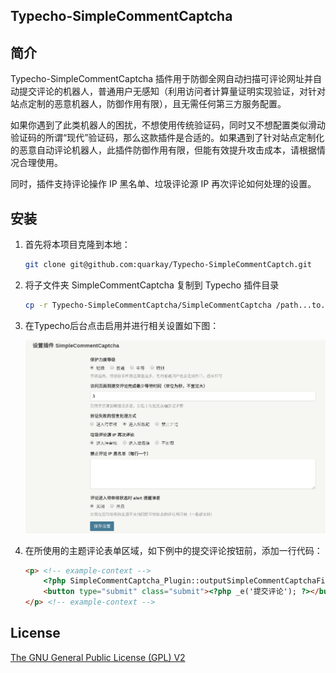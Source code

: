 Typecho-SimpleCommentCaptcha
----

## 简介

Typecho-SimpleCommentCaptcha 插件用于防御全网自动扫描可评论网址并自动提交评论的机器人，普通用户无感知（利用访问者计算量证明实现验证，对针对站点定制的恶意机器人，防御作用有限），且无需任何第三方服务配置。

如果你遇到了此类机器人的困扰，不想使用传统验证码，同时又不想配置类似滑动验证码的所谓“现代”验证码，那么这款插件是合适的。如果遇到了针对站点定制化的恶意自动评论机器人，此插件防御作用有限，但能有效提升攻击成本，请根据情况合理使用。

同时，插件支持评论操作 IP 黑名单、垃圾评论源 IP 再次评论如何处理的设置。

## 安装

1. 首先将本项目克隆到本地：

    ```bash
    git clone git@github.com:quarkay/Typecho-SimpleCommentCaptch.git
    ```

2. 将子文件夹 SimpleCommentCaptcha 复制到 Typecho 插件目录

    ```bash
    cp -r Typecho-SimpleCommentCaptcha/SimpleCommentCaptcha /path...to...your...typecho/usr/plugins/
    ```
    
3. 在Typecho后台点击启用并进行相关设置如下图：

    <img src="https://raw.githubusercontent.com/quarkay/Typecho-SimpleCommentCaptcha/master/config_example.png" alt="配置设置例子">

4. 在所使用的主题评论表单区域，如下例中的提交评论按钮前，添加一行代码：

    ```html
    <p> <!-- example-context -->
        <?php SimpleCommentCaptcha_Plugin::outputSimpleCommentCaptchaField(); ?> <!-- 添加此行 -->
        <button type="submit" class="submit"><?php _e('提交评论'); ?></button> <!-- example-context -->
    </p> <!-- example-context -->
    ```

## License

<a href="https://github.com/quarkay/Typecho-SimpleCDN/blob/master/LICENSE.txt">The GNU General Public License (GPL) V2</a>
